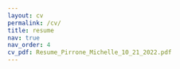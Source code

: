 ```yaml
---
layout: cv
permalink: /cv/
title: resume
nav: true
nav_order: 4
cv_pdf: Resume_Pirrone_Michelle_10_21_2022.pdf
---
```

